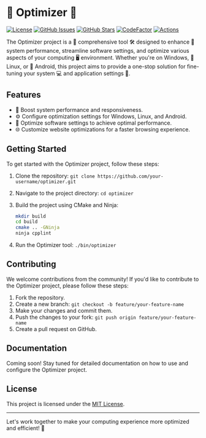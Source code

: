# 🚀 Optimizer 🚀

[![License](https://img.shields.io/badge/License-MIT-blue.svg)](https://opensource.org/licenses/MIT)
[![GitHub Issues](https://img.shields.io/github/issues/anupam-halder-india/optimizer)](https://github.com/anupam-halder-india/optimizer/issues)
[![GitHub Stars](https://img.shields.io/github/stars/anupam-halder-india/optimizer)](https://github.com/anupam-halder-india/optimizer/stargazers)
[![CodeFactor](https://www.codefactor.io/repository/github/anupam-halder-india/optimizer/badge)](https://www.codefactor.io/repository/github/anupam-halder-india/optimizer)
[![Actions](https://github.com/anupam-halder-india/optimizer/actions/workflows/actions.yml/badge.svg)](https://github.com/anupam-halder-india/optimizer/actions/workflows/actions.yml)

The Optimizer project is a 🌟 comprehensive tool 🛠️ designed to enhance 🚀 system performance, streamline software settings, and optimize various aspects of your computing 🖥️ environment. Whether you're on Windows, 🐧 Linux, or 📱 Android, this project aims to provide a one-stop solution for fine-tuning your system 💻 and application settings 🎯.

## Features

- 🚀 Boost system performance and responsiveness.
- ⚙️ Configure optimization settings for Windows, Linux, and Android.
- 🧹 Optimize software settings to achieve optimal performance.
- 🌐 Customize website optimizations for a faster browsing experience.

## Getting Started

To get started with the Optimizer project, follow these steps:

1. Clone the repository: `git clone https://github.com/your-username/optimizer.git`
2. Navigate to the project directory: `cd optimizer`
3. Build the project using CMake and Ninja:

   ```bash
   mkdir build
   cd build
   cmake .. -GNinja
   ninja cpplint
   ```

4. Run the Optimizer tool: `./bin/optimizer`

## Contributing

We welcome contributions from the community! If you'd like to contribute to the Optimizer project, please follow these steps:

1. Fork the repository.
2. Create a new branch: `git checkout -b feature/your-feature-name`
3. Make your changes and commit them.
4. Push the changes to your fork: `git push origin feature/your-feature-name`
5. Create a pull request on GitHub.


## Documentation

Coming soon! Stay tuned for detailed documentation on how to use and configure the Optimizer project.

## License

This project is licensed under the [MIT License](LICENSE).

---

Let's work together to make your computing experience more optimized and efficient! 🚀
